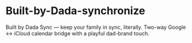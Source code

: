 # Built-by-Dada-synchronize
Built by Dada Sync — keep your family in sync, literally. Two-way Google ↔ iCloud calendar bridge with a playful dad-brand touch.
